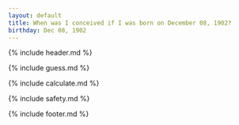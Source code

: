 ```yaml
---
layout: default
title: When was I conceived if I was born on December 08, 1902?
birthday: Dec 08, 1902
---
```


{% include header.md %}

{% include guess.md %}

{% include calculate.md %}

{% include safety.md %}

{% include footer.md %}



